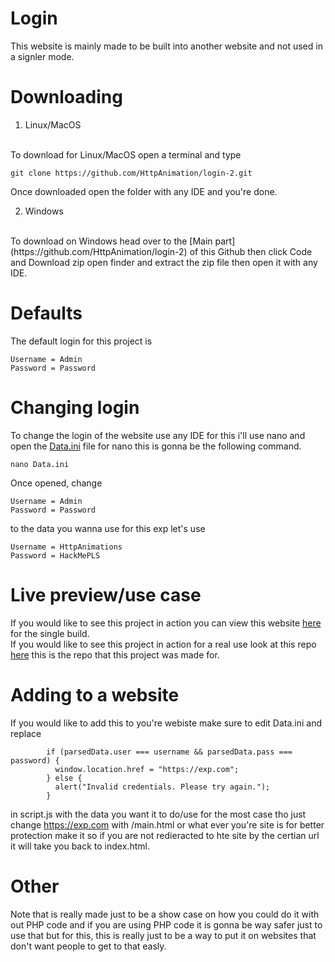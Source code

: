 # Login
This website is mainly made to be built into another website and not used in a signler mode.

# Downloading
1) Linux/MacOS
<br>
To download for Linux/MacOS open a terminal and type

```
git clone https://github.com/HttpAnimation/login-2.git
```
Once downloaded open the folder with any IDE and you're done.

2) Windows
<br>
To download on Windows head over to the [Main part](https://github.com/HttpAnimation/login-2) of this Github then click Code and Download zip open finder and extract the zip file then open it with any IDE.


# Defaults
The default login for this project is
```
Username = Admin
Password = Password
```

# Changing login
To change the login of the website use any IDE for this i'll use nano and open the [Data.ini](https://github.com/HttpAnimation/login-2/blob/gh-pages/Data.ini) file for nano this is gonna be the following command.
```
nano Data.ini
```
Once opened, change 
```
Username = Admin
Password = Password
```
to the data you wanna use for this exp let's use
```
Username = HttpAnimations
Password = HackMePLS
```

# Live preview/use case
If you would like to see this project in action you can view this website [here](https://httpanimation.github.io/login-2/) for the single build. <br>
If you would like to see this project in action for a real use look at this repo [here](https://github.com/HttpAnimation/Hicup) this is the repo that this project was made for.

# Adding to a website
If you would like to add this to you're webiste make sure to edit Data.ini and replace 
```
        if (parsedData.user === username && parsedData.pass === password) {
          window.location.href = "https://exp.com";
        } else {
          alert("Invalid credentials. Please try again.");
        }
```
in script.js with the data you want it to do/use for the most case tho just change https://exp.com with /main.html or what ever you're site is for better protection make it so if you are not redieracted to hte site by the certian url it will take you back to index.html.

# Other
Note that is really made just to be a show case on how you could do it with out PHP code and if you are using PHP code it is gonna be way safer just to use that but for this, this is really just to be a way to put it on websites that don't want people to get to that easly.